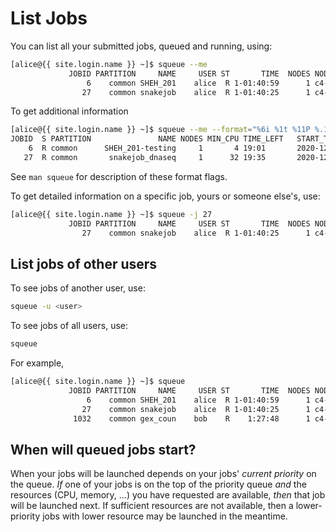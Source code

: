 # List Jobs

You can list all your submitted jobs, queued and running, using:

```sh
[alice@{{ site.login.name }} ~]$ squeue --me
             JOBID PARTITION     NAME     USER ST       TIME  NODES NODELIST(REASON) 
                 6    common SHEH_201    alice  R 1-01:40:59      1 c4-n10 
                27    common snakejob    alice  R 1-01:40:25      1 c4-n10 
```

To get additional information
```sh
[alice@{{ site.login.name }} ~]$ squeue --me --format="%6i %1t %11P %.16j %.5D %.7c %11L %19S %20R"
JOBID  S PARTITION               NAME NODES MIN_CPU TIME_LEFT   START_TIME          NODELIST(REASON)    
    6  R common      SHEH_201-testing     1       4 19:01       2020-12-15T15:51:07 c4-n10
   27  R common       snakejob_dnaseq     1      32 19:35       2020-12-15T15:51:41 c4-n10
```

See `man squeue` for description of these format flags.

To get detailed information on a specific job, yours or someone else's, use:
```sh
[alice@{{ site.login.name }} ~]$ squeue -j 27
             JOBID PARTITION     NAME     USER ST       TIME  NODES NODELIST(REASON) 
                27    common snakejob    alice  R 1-01:40:25      1 c4-n10 
```



## List jobs of other users

To see jobs of another user, use:
```sh
squeue -u <user>
```

To see jobs of all users, use:
```sh
squeue
```

For example,

```sh
[alice@{{ site.login.name }} ~]$ squeue
             JOBID PARTITION     NAME     USER ST       TIME  NODES NODELIST(REASON) 
                 6    common SHEH_201    alice  R 1-01:40:59      1 c4-n10 
                27    common snakejob    alice  R 1-01:40:25      1 c4-n10 
              1032    common gex_coun    bob    R    1:27:48      1 c4-n1 
```



## When will queued jobs start?

When your jobs will be launched depends on your jobs' _current priority_ on the queue.  _If_ one of your jobs is on the top of the priority queue _and_ the resources (CPU, memory, ...) you have requested are available, _then_ that job will be launched next.  If sufficient resources are not available, then a lower-priority jobs with lower resource may be launched in the meantime.

<!--The priority scores of all jobs can be seen in column `PRIORITY` in the `squeue` output (\*). The "priority scores" are constantly recalculated as a function of all users' jobs currently queued and running on the cluster.  They are a function of:

 * your group's _current priority_
 * your personal _current priority_ relative to other users in your group

There is no memory, that is, what you, your group, or others have run in the past does not matter.

(\*) The priorities of already running jobs (those with an `r` in column `state`) are irrelevant.
-->

